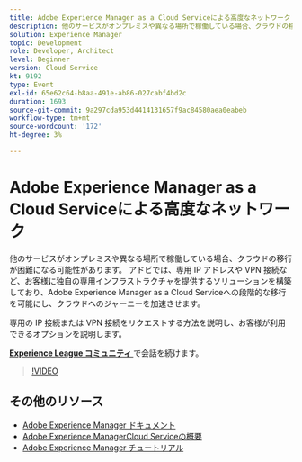 ```yaml
---
title: Adobe Experience Manager as a Cloud Serviceによる高度なネットワーク
description: 他のサービスがオンプレミスや異なる場所で稼働している場合、クラウドの移行が困難になる可能性があります。 アドビでは、専用 IP アドレスや VPN 接続など、お客様に独自の専用インフラストラクチャを提供するソリューションを構築しており、Adobe Experience Manager as a Cloud Serviceへの段階的な移行を可能にし、クラウドへのジャーニーを加速させます。
solution: Experience Manager
topic: Development
role: Developer, Architect
level: Beginner
version: Cloud Service
kt: 9192
type: Event
exl-id: 65e62c64-b8aa-491e-ab86-027cabf4bd2c
duration: 1693
source-git-commit: 9a297cda953d4414131657f9ac84580aea0eabeb
workflow-type: tm+mt
source-wordcount: '172'
ht-degree: 3%

---
```


# Adobe Experience Manager as a Cloud Serviceによる高度なネットワーク

他のサービスがオンプレミスや異なる場所で稼働している場合、クラウドの移行が困難になる可能性があります。  アドビでは、専用 IP アドレスや VPN 接続など、お客様に独自の専用インフラストラクチャを提供するソリューションを構築しており、Adobe Experience Manager as a Cloud Serviceへの段階的な移行を可能にし、クラウドへのジャーニーを加速させます。

専用の IP 接続または VPN 接続をリクエストする方法を説明し、お客様が利用できるオプションを説明します。

**[Experience League コミュニティ ](https://adobe.ly/3EUTdAo)** で会話を続けます。

>[!VIDEO](https://video.tv.adobe.com/v/337898/?quality=12&learn=on&hidetitle=true)

## その他のリソース

- [Adobe Experience Manager ドキュメント ](https://experienceleague.adobe.com/docs/experience-manager-cloud-service.html)
- [Adobe Experience ManagerCloud Serviceの概要 ](https://experienceleague.adobe.com/docs/experience-manager-cloud-service/overview/home.html)
- [Adobe Experience Manager チュートリアル](https://experienceleague.adobe.com/docs/experience-manager-tutorials.html)
